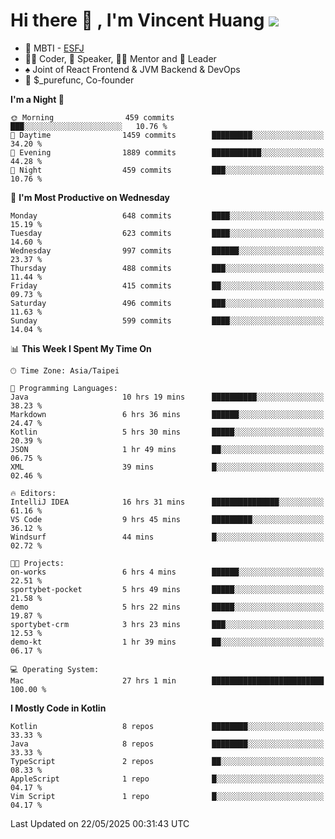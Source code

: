 # Hi there 👋 , I'm Vincent Huang ![](https://komarev.com/ghpvc/?username=Jian-Min-Huang)
- 👀 MBTI - [ESFJ](https://www.16personalities.com/esfj-personality)
- 👨‍💻 Coder, 🎤 Speaker, 👨‍🏫 Mentor and 🚀 Leader
- ♠️ Joint of React Frontend & JVM Backend & DevOps
- 💼 $_purefunc, Co-founder

<!--START_SECTION:waka-->
**I'm a Night 🦉** 

```text
🌞 Morning                459 commits         ███░░░░░░░░░░░░░░░░░░░░░░   10.76 % 
🌆 Daytime                1459 commits        █████████░░░░░░░░░░░░░░░░   34.20 % 
🌃 Evening                1889 commits        ███████████░░░░░░░░░░░░░░   44.28 % 
🌙 Night                  459 commits         ███░░░░░░░░░░░░░░░░░░░░░░   10.76 % 
```
📅 **I'm Most Productive on Wednesday** 

```text
Monday                   648 commits         ████░░░░░░░░░░░░░░░░░░░░░   15.19 % 
Tuesday                  623 commits         ████░░░░░░░░░░░░░░░░░░░░░   14.60 % 
Wednesday                997 commits         ██████░░░░░░░░░░░░░░░░░░░   23.37 % 
Thursday                 488 commits         ███░░░░░░░░░░░░░░░░░░░░░░   11.44 % 
Friday                   415 commits         ██░░░░░░░░░░░░░░░░░░░░░░░   09.73 % 
Saturday                 496 commits         ███░░░░░░░░░░░░░░░░░░░░░░   11.63 % 
Sunday                   599 commits         ████░░░░░░░░░░░░░░░░░░░░░   14.04 % 
```


📊 **This Week I Spent My Time On** 

```text
🕑︎ Time Zone: Asia/Taipei

💬 Programming Languages: 
Java                     10 hrs 19 mins      ██████████░░░░░░░░░░░░░░░   38.23 % 
Markdown                 6 hrs 36 mins       ██████░░░░░░░░░░░░░░░░░░░   24.47 % 
Kotlin                   5 hrs 30 mins       █████░░░░░░░░░░░░░░░░░░░░   20.39 % 
JSON                     1 hr 49 mins        ██░░░░░░░░░░░░░░░░░░░░░░░   06.75 % 
XML                      39 mins             █░░░░░░░░░░░░░░░░░░░░░░░░   02.46 % 

🔥 Editors: 
IntelliJ IDEA            16 hrs 31 mins      ███████████████░░░░░░░░░░   61.16 % 
VS Code                  9 hrs 45 mins       █████████░░░░░░░░░░░░░░░░   36.12 % 
Windsurf                 44 mins             █░░░░░░░░░░░░░░░░░░░░░░░░   02.72 % 

🐱‍💻 Projects: 
on-works                 6 hrs 4 mins        ██████░░░░░░░░░░░░░░░░░░░   22.51 % 
sportybet-pocket         5 hrs 49 mins       █████░░░░░░░░░░░░░░░░░░░░   21.58 % 
demo                     5 hrs 22 mins       █████░░░░░░░░░░░░░░░░░░░░   19.87 % 
sportybet-crm            3 hrs 23 mins       ███░░░░░░░░░░░░░░░░░░░░░░   12.53 % 
demo-kt                  1 hr 39 mins        ██░░░░░░░░░░░░░░░░░░░░░░░   06.17 % 

💻 Operating System: 
Mac                      27 hrs 1 min        █████████████████████████   100.00 % 
```

**I Mostly Code in Kotlin** 

```text
Kotlin                   8 repos             ████████░░░░░░░░░░░░░░░░░   33.33 % 
Java                     8 repos             ████████░░░░░░░░░░░░░░░░░   33.33 % 
TypeScript               2 repos             ██░░░░░░░░░░░░░░░░░░░░░░░   08.33 % 
AppleScript              1 repo              █░░░░░░░░░░░░░░░░░░░░░░░░   04.17 % 
Vim Script               1 repo              █░░░░░░░░░░░░░░░░░░░░░░░░   04.17 % 
```




 Last Updated on 22/05/2025 00:31:43 UTC
<!--END_SECTION:waka-->
